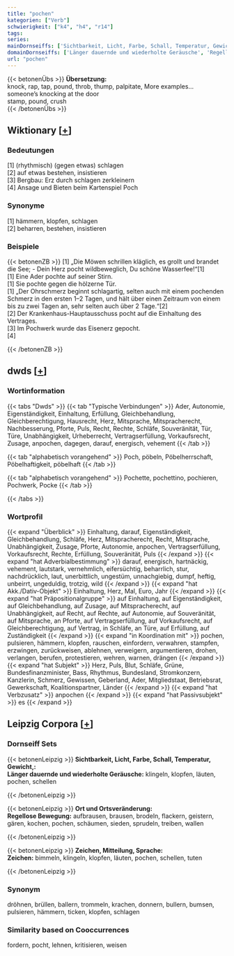 ```yaml
---
title: "pochen"
kategorien: ["Verb"]
schwierigkeit: ["k4", "h4", "r14"]
tags:
series:
mainDornseiffs: ['Sichtbarkeit, Licht, Farbe, Schall, Temperatur, Gewicht,', 'Ort und Ortsveränderung', 'Zeichen, Mitteilung, Sprache']
domainDornseiffs: ['Länger dauernde und wiederholte Geräusche', 'Regellose Bewegung', 'Zeichen']
url: "pochen"
---
```


{{< betonenÜbs >}}
**Übersetzung:**  
knock, rap, tap, pound, throb, thump, palpitate, More examples...  
someone’s knocking at the door  
stamp, pound, crush  
{{< /betonenÜbs >}}

## Wiktionary [[+](https://de.wiktionary.org/wiki/pochen)]

### Bedeutungen
[1] (rhythmisch) (gegen etwas) schlagen  
[2] auf etwas bestehen, insistieren  
[3] Bergbau: Erz durch schlagen zerkleinern  
[4] Ansage und Bieten beim Kartenspiel Poch  

### Synonyme
[1] hämmern, klopfen, schlagen  
[2] beharren, bestehen, insistieren  

### Beispiele
{{< betonenZB >}}
[1] „Die Möwen schrillen kläglich, es grollt und brandet die See; - Dein Herz pocht wildbeweglich, Du schöne Wasserfee!“[1]  
[1] Eine Ader pochte auf seiner Stirn.  
[1] Sie pochte gegen die hölzerne Tür.  
[1] „Der Ohrschmerz beginnt schlagartig, selten auch mit einem pochenden Schmerz in den ersten 1–2 Tagen, und hält über einen Zeitraum von einem bis zu zwei Tagen an, sehr selten auch über 2 Tage.“[2]  
[2] Der Krankenhaus-Hauptausschuss pocht auf die Einhaltung des Vertrages.  
[3] Im Pochwerk wurde das Eisenerz gepocht.  
[4]  

{{< /betonenZB >}}


## dwds [[+](https://www.dwds.de/wb/pochen)]

### Wortinformation
{{< tabs "Dwds" >}}
{{< tab "Typische Verbindungen" >}}
Ader, Autonomie, Eigenständigkeit, Einhaltung, Erfüllung, Gleichbehandlung, Gleichberechtigung, Hausrecht, Herz, Mitsprache, Mitspracherecht, Nachbesserung, Pforte, Puls, Recht, Rechte, Schläfe, Souveränität, Tür, Türe, Unabhängigkeit, Urheberrecht, Vertragserfüllung, Vorkaufsrecht, Zusage, anpochen, dagegen, darauf, energisch, vehement
{{< /tab >}}

{{< tab "alphabetisch vorangehend" >}}
Poch, pöbeln, Pöbelherrschaft, Pöbelhaftigkeit, pöbelhaft
{{< /tab >}}

{{< tab "alphabetisch vorangehend" >}}
Pochette, pochettino, pochieren, Pochwerk, Pocke
{{< /tab >}}

{{< /tabs >}}

### Wortprofil
{{< expand "Überblick" >}} Einhaltung, darauf, Eigenständigkeit, Gleichbehandlung, Schläfe, Herz, Mitspracherecht, Recht, Mitsprache, Unabhängigkeit, Zusage, Pforte, Autonomie, anpochen, Vertragserfüllung, Vorkaufsrecht, Rechte, Erfüllung, Souveränität, Puls {{< /expand >}}
{{< expand "hat Adverbialbestimmung" >}} darauf, energisch, hartnäckig, vehement, lautstark, vernehmlich, eifersüchtig, beharrlich, stur, nachdrücklich, laut, unerbittlich, ungestüm, unnachgiebig, dumpf, heftig, unbeirrt, ungeduldig, trotzig, wild {{< /expand >}}
{{< expand "hat Akk./Dativ-Objekt" >}} Einhaltung, Herz, Mal, Euro, Jahr {{< /expand >}}
{{< expand "hat Präpositionalgruppe" >}} auf Einhaltung, auf Eigenständigkeit, auf Gleichbehandlung, auf Zusage, auf Mitspracherecht, auf Unabhängigkeit, auf Recht, auf Rechte, auf Autonomie, auf Souveränität, auf Mitsprache, an Pforte, auf Vertragserfüllung, auf Vorkaufsrecht, auf Gleichberechtigung, auf Vertrag, in Schläfe, an Türe, auf Erfüllung, auf Zuständigkeit {{< /expand >}}
{{< expand "in Koordination mit" >}} pochen, pulsieren, hämmern, klopfen, rauschen, einfordern, verwahren, stampfen, erzwingen, zurückweisen, ablehnen, verweigern, argumentieren, drohen, verlangen, berufen, protestieren, wehren, warnen, drängen {{< /expand >}}
{{< expand "hat Subjekt" >}} Herz, Puls, Blut, Schläfe, Grüne, Bundesfinanzminister, Bass, Rhythmus, Bundesland, Stromkonzern, Kanzlerin, Schmerz, Gewissen, Geberland, Ader, Mitgliedstaat, Betriebsrat, Gewerkschaft, Koalitionspartner, Länder {{< /expand >}}
{{< expand "hat Verbzusatz" >}} anpochen {{< /expand >}}
{{< expand "hat Passivsubjekt" >}} es {{< /expand >}}

## Leipzig Corpora [[+](https://corpora.uni-leipzig.de/en/res?word=pochen&corpusId=deu_newscrawl-public_2018)]

### Dornseiff Sets
{{< betonenLeipzig >}}
**Sichtbarkeit, Licht, Farbe, Schall, Temperatur, Gewicht,:**  
**Länger dauernde und wiederholte Geräusche:** klingeln, klopfen, läuten, pochen, schellen  

{{< /betonenLeipzig >}}


{{< betonenLeipzig >}}
**Ort und Ortsveränderung:**  
**Regellose Bewegung:** aufbrausen, brausen, brodeln, flackern, geistern, gären, kochen, pochen, schäumen, sieden, sprudeln, treiben, wallen  

{{< /betonenLeipzig >}}


{{< betonenLeipzig >}}
**Zeichen, Mitteilung, Sprache:**  
**Zeichen:** bimmeln, klingeln, klopfen, läuten, pochen, schellen, tuten  

{{< /betonenLeipzig >}}

### Synonym
dröhnen, brüllen, ballern, trommeln, krachen, donnern, bullern, bumsen, pulsieren, hämmern, ticken, klopfen, schlagen


### Similarity based on Cooccurrences
fordern, pocht, lehnen, kritisieren, weisen

